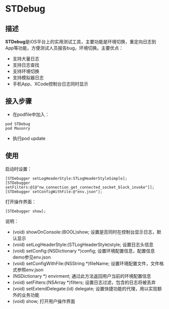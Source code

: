 # STDebug


## 描述
**STDebug**是iOS平台上的实用测试工具，主要功能是环境切换，重定向日志到App等功能，方便测试人员报告bug，环境切换。主要优点：

* 支持大量日志
* 支持日志查找
* 支持环境切换
* 支持模拟器日志
* 手机App、XCode控制台日志同时显示

## 接入步骤
* 在podfile中加入：

```
pod STDebug
pod Masonry
```

* 执行pod update

## 使用
启动时设置：

```
[STDebugger setLogHeaderStyle:STLogHeaderStyleSimple];
[STDebugger setFilters:@[@"nw_connection_get_connected_socket_block_invoke"]];
[STDebugger setConfigWithFile:@"env.json"];
```

打开操作界面：

```
[STDebugger show];
```
说明：

+ (void) showOnConsole:(BOOL)show;  设置是否同时在控制台显示日志，默认显示
+ (void) setLogHeaderStyle:(STLogHeaderStyle)style;  设置日志头信息
+ (void) setConfig:(NSDictionary *)config;  设置环境配置信息，配置信息demo参见env.json
+ (void) setConfigWithFile:(NSString *)fileName;   设置环境配置文件，文件格式参照env.json
+ (NSDictionary *) envirment;  通过此方法返回用户当前的环境配置信息
+ (void) setFilters:(NSArray *)filters;  设置日志过滤，包含的日志将被丢弃
+ (void) setExtendDelegate:(id<STDebugExtendDelegate>) delegate;   设置快捷功能的代理，用以实现额外的业务功能
+ (void) show;   打开用户操作界面
